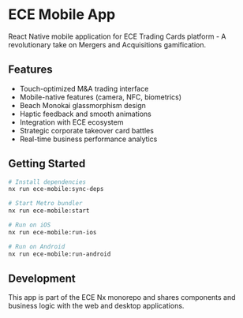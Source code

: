 # ECE Mobile App

React Native mobile application for ECE Trading Cards platform - A revolutionary take on Mergers and Acquisitions gamification.

## Features

- Touch-optimized M&A trading interface
- Mobile-native features (camera, NFC, biometrics)
- Beach Monokai glassmorphism design
- Haptic feedback and smooth animations
- Integration with ECE ecosystem
- Strategic corporate takeover card battles
- Real-time business performance analytics

## Getting Started

```bash
# Install dependencies
nx run ece-mobile:sync-deps

# Start Metro bundler
nx run ece-mobile:start

# Run on iOS
nx run ece-mobile:run-ios

# Run on Android
nx run ece-mobile:run-android
```

## Development

This app is part of the ECE Nx monorepo and shares components and business logic with the web and desktop applications.
